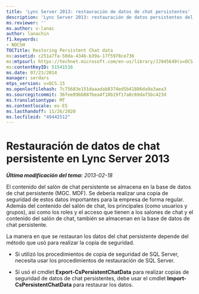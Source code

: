 ```yaml
---
title: 'Lync Server 2013: restauración de datos de chat persistentes'
description: 'Lync Server 2013: restauración de datos persistentes del chat.'
ms.reviewer: ''
ms.author: v-lanac
author: lanachin
f1.keywords:
- NOCSH
TOCTitle: Restoring Persistent Chat data
ms:assetid: c251a7fa-50da-434b-b39a-17f5978ce736
ms:mtpsurl: https://technet.microsoft.com/en-us/library/JJ945649(v=OCS.15)
ms:contentKeyID: 51541516
ms.date: 07/23/2014
manager: serdars
mtps_version: v=OCS.15
ms.openlocfilehash: 7c75683e151daaadab8374ed5b41886da9a3aea3
ms.sourcegitcommit: 36fee89bb887bea4f18b19f17a8c69daf5bc423d
ms.translationtype: MT
ms.contentlocale: es-ES
ms.lasthandoff: 11/26/2020
ms.locfileid: "49442512"
---
```

# <a name="restoring-persistent-chat-data-in-lync-server-2013"></a>Restauración de datos de chat persistente en Lync Server 2013

<div data-xmlns="http://www.w3.org/1999/xhtml">

<div class="topic" data-xmlns="http://www.w3.org/1999/xhtml" data-msxsl="urn:schemas-microsoft-com:xslt" data-cs="https://msdn.microsoft.com/">

<div data-asp="https://msdn2.microsoft.com/asp">



</div>

<div id="mainSection">

<div id="mainBody">

<span> </span>

_**Última modificación del tema:** 2013-02-18_

El contenido del salón de chat persistente se almacena en la base de datos de chat persistente (MGC. MDF). Se debería realizar una copia de seguridad de estos datos importantes para la empresa de forma regular. Además del contenido del salón de chat, los principales (como usuarios y grupos), así como los roles y el acceso que tienen a los salones de chat y el contenido del salón de chat, también se almacenan en la base de datos de chat persistente.

La manera en que se restauran los datos del chat persistente depende del método que usó para realizar la copia de seguridad.

  - Si utilizó los procedimientos de copia de seguridad de SQL Server, necesita usar los procedimientos de restauración de SQL Server.

  - Si usó el cmdlet **Export-CsPersistentChatData** para realizar copias de seguridad de datos de chat persistentes, debe usar el cmdlet **Import-CsPersistentChatData** para restaurar los datos.

</div>

<span> </span>

</div>

</div>

</div>

